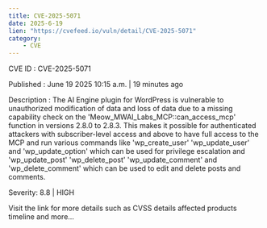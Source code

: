 ```yaml
---
title: CVE-2025-5071
date: 2025-6-19
lien: "https://cvefeed.io/vuln/detail/CVE-2025-5071"
category:
    - CVE
---
```


CVE ID : CVE-2025-5071

Published :  June 19
2025
10:15 a.m. | 19 minutes ago

Description : The AI Engine plugin for WordPress is vulnerable to unauthorized modification of data and loss of data due to a missing capability check on the 'Meow_MWAI_Labs_MCP::can_access_mcp' function in versions 2.8.0 to 2.8.3. This makes it possible for authenticated attackers
with subscriber-level access and above
to have full access to the MCP and run various commands like 'wp_create_user'
'wp_update_user' and 'wp_update_option'
which can be used for privilege escalation
and 'wp_update_post'
'wp_delete_post'
'wp_update_comment' and 'wp_delete_comment'
which can be used to edit and delete posts and comments.

Severity: 8.8 | HIGH

Visit the link for more details
such as CVSS details
affected products
timeline
and more...
